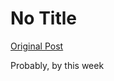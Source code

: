 # No Title

[Original Post](https://discourse.onlinedegree.iitm.ac.in/t/168832/98)

<p>Probably, by this week</p>